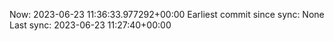 Now: 2023-06-23 11:36:33.977292+00:00 Earliest commit since sync: None Last sync: 2023-06-23 11:27:40+00:00
